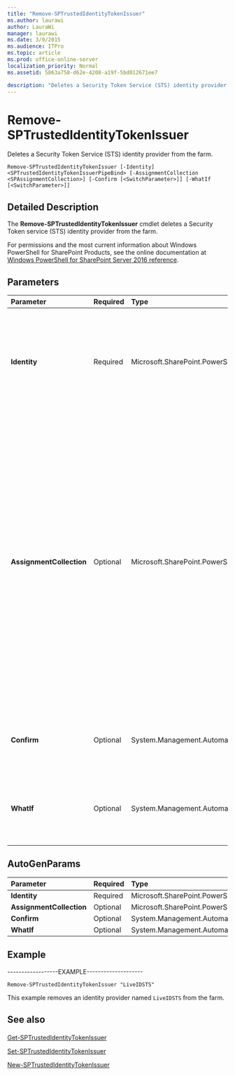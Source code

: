 ```yaml
---
title: "Remove-SPTrustedIdentityTokenIssuer"
ms.author: laurawi
author: LauraWi
manager: laurawi
ms.date: 3/9/2015
ms.audience: ITPro
ms.topic: article
ms.prod: office-online-server
localization_priority: Normal
ms.assetid: 5863a758-d62e-4208-a19f-5bd012671ee7

description: "Deletes a Security Token Service (STS) identity provider from the farm."
---
```


# Remove-SPTrustedIdentityTokenIssuer

Deletes a Security Token Service (STS) identity provider from the farm.
  
```
Remove-SPTrustedIdentityTokenIssuer [-Identity] <SPTrustedIdentityTokenIssuerPipeBind> [-AssignmentCollection <SPAssignmentCollection>] [-Confirm [<SwitchParameter>]] [-WhatIf [<SwitchParameter>]]
```

## Detailed Description

The **Remove-SPTrustedIdentityTokenIssuer** cmdlet deletes a Security Token service (STS) identity provider from the farm. 
  
For permissions and the most current information about Windows PowerShell for SharePoint Products, see the online documentation at [Windows PowerShell for SharePoint Server 2016 reference](https://go.microsoft.com/fwlink/p/?LinkId=671715).
  
## Parameters

|**Parameter**|**Required**|**Type**|**Description**|
|:-----|:-----|:-----|:-----|
|**Identity** <br/> |Required  <br/> |Microsoft.SharePoint.PowerShell.SPTrustedIdentityTokenIssuerPipeBind  <br/> |Specifies the identity provider to remove.  <br/> The type must be one of the following forms:  <br/> --A valid GUID, in the form 12345678-90ab-cdef-1234-567890bcdefgh  <br/> --A valid name of identity provider (for example, LiveID STS)  <br/> --An instance of a valid **SPIdentityProvider** object  <br/> |
|**AssignmentCollection** <br/> |Optional  <br/> |Microsoft.SharePoint.PowerShell.SPAssignmentCollection  <br/> |Manages objects for the purpose of proper disposal. Use of objects, such as **SPWeb** or **SPSite**, can use large amounts of memory and use of these objects in Windows PowerShell scripts requires proper memory management. Using the **SPAssignment** object, you can assign objects to a variable and dispose of the objects after they are needed to free up memory. When **SPWeb**, **SPSite**, or **SPSiteAdministration** objects are used, the objects are automatically disposed of if an assignment collection or the **Global** parameter is not used.  <br/> > [!NOTE]> When the **Global** parameter is used, all objects are contained in the global store. If objects are not immediately used, or disposed of by using the **Stop-SPAssignment** command, an out-of-memory scenario can occur.           |
|**Confirm** <br/> |Optional  <br/> |System.Management.Automation.SwitchParameter  <br/> |Prompts you for confirmation before executing the command. For more information, type the following command: **get-help about_commonparameters** <br/> |
|**WhatIf** <br/> |Optional  <br/> |System.Management.Automation.SwitchParameter  <br/> |Displays a message that describes the effect of the command instead of executing the command. For more information, type the following command: **get-help about_commonparameters** <br/> |
   
## AutoGenParams

|**Parameter**|**Required**|**Type**|**Description**|
|:-----|:-----|:-----|:-----|
|**Identity** <br/> |Required  <br/> |Microsoft.SharePoint.PowerShell.SPTrustedIdentityTokenIssuerPipeBind  <br/> ||
|**AssignmentCollection** <br/> |Optional  <br/> |Microsoft.SharePoint.PowerShell.SPAssignmentCollection  <br/> ||
|**Confirm** <br/> |Optional  <br/> |System.Management.Automation.SwitchParameter  <br/> ||
|**WhatIf** <br/> |Optional  <br/> |System.Management.Automation.SwitchParameter  <br/> ||
   
## Example

------------------EXAMPLE--------------------
  
```
Remove-SPTrustedIdentityTokenIssuer "LiveIDSTS"
```

This example removes an identity provider named  `LiveIDSTS` from the farm. 
  
## See also

#### 

[Get-SPTrustedIdentityTokenIssuer](get-sptrustedidentitytokenissuer.md)
  
[Set-SPTrustedIdentityTokenIssuer](set-sptrustedidentitytokenissuer.md)
  
[New-SPTrustedIdentityTokenIssuer](new-sptrustedidentitytokenissuer.md)

